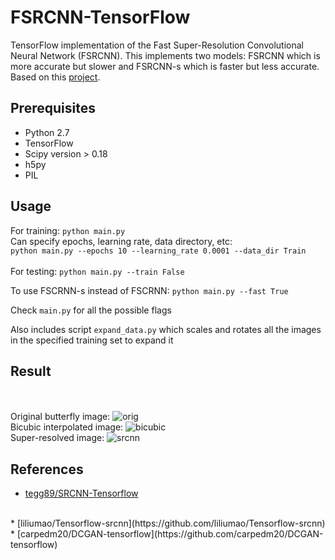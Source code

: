 # FSRCNN-TensorFlow
TensorFlow implementation of the Fast Super-Resolution Convolutional Neural Network (FSRCNN). This implements two models: FSRCNN which is more accurate but slower and FSRCNN-s which is faster but less accurate. Based on this [project](http://mmlab.ie.cuhk.edu.hk/projects/FSRCNN.html).

## Prerequisites
 * Python 2.7
 * TensorFlow
 * Scipy version > 0.18
 * h5py
 * PIL

## Usage
For training: `python main.py`
<br>
Can specify epochs, learning rate, data directory, etc:
<br>
`python main.py --epochs 10 --learning_rate 0.0001 --data_dir Train`
<br>
<br>
For testing: `python main.py --train False`

To use FSCRNN-s instead of FSCRNN: `python main.py --fast True`

Check `main.py` for all the possible flags

Also includes script `expand_data.py` which scales and rotates all the images in the specified training set to expand it

## Result

<br><br>
Original butterfly image:
![orig](https://github.com/drakelevy/FSRCNN-Tensorflow/blob/master/result/original.png)<br>
Bicubic interpolated image:
![bicubic](https://github.com/drakelevy/FSRCNN-Tensorflow/blob/master/result/bicubic.png)<br>
Super-resolved image:
![srcnn](https://github.com/drakelevy/FSRCNN-Tensorflow/blob/master/result/fsrcnn.png)

## References
* [tegg89/SRCNN-Tensorflow](https://github.com/tegg89/SRCNN-Tensorflow)
<br>
* [liliumao/Tensorflow-srcnn](https://github.com/liliumao/Tensorflow-srcnn) 
<br>
* [carpedm20/DCGAN-tensorflow](https://github.com/carpedm20/DCGAN-tensorflow) 
